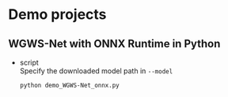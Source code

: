 # Demo projects

## WGWS-Net with ONNX Runtime in Python

- script<br>
Specify the downloaded model path in `--model`
  ```bash
  python demo_WGWS-Net_onnx.py
  ```
